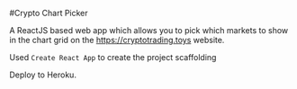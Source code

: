 #Crypto Chart Picker

A ReactJS based web app which allows you to pick which markets to show in the chart grid on the <a href="https://cryptotrading.toys">https://cryptotrading.toys</a> website.

Used `Create React App` to create the project scaffolding

Deploy to Heroku.